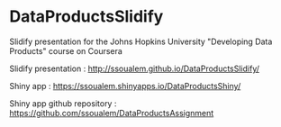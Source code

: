 # DataProductsSlidify
Slidify presentation for the Johns Hopkins University "Developing Data Products" course on Coursera

Slidify presentation : http://ssoualem.github.io/DataProductsSlidify/

Shiny app : https://ssoualem.shinyapps.io/DataProductsShiny/

Shiny app github repository : https://github.com/ssoualem/DataProductsAssignment
